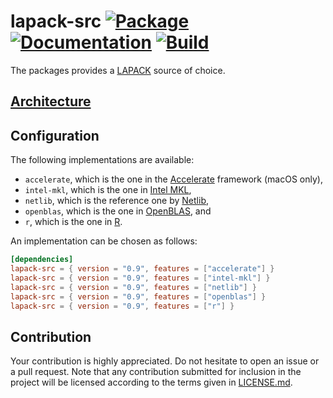 # lapack-src [![Package][package-img]][package-url] [![Documentation][documentation-img]][documentation-url] [![Build][build-img]][build-url]

The packages provides a [LAPACK] source of choice.

## [Architecture]

## Configuration

The following implementations are available:

* `accelerate`, which is the one in the [Accelerate] framework (macOS only),
* `intel-mkl`, which is the one in [Intel MKL],
* `netlib`, which is the reference one by [Netlib],
* `openblas`, which is the one in [OpenBLAS], and
* `r`, which is the one in [R].


An implementation can be chosen as follows:

```toml
[dependencies]
lapack-src = { version = "0.9", features = ["accelerate"] }
lapack-src = { version = "0.9", features = ["intel-mkl"] }
lapack-src = { version = "0.9", features = ["netlib"] }
lapack-src = { version = "0.9", features = ["openblas"] }
lapack-src = { version = "0.9", features = ["r"] }
```

## Contribution

Your contribution is highly appreciated. Do not hesitate to open an issue or a
pull request. Note that any contribution submitted for inclusion in the project
will be licensed according to the terms given in [LICENSE.md](LICENSE.md).

[architecture]: https://blas-lapack-rs.github.io/architecture
[lapack]: https://en.wikipedia.org/wiki/LAPACK

[accelerate]: https://developer.apple.com/reference/accelerate
[intel mkl]: https://software.intel.com/en-us/mkl
[netlib]: http://www.netlib.org/
[openblas]: http://www.openblas.net/
[R]: https://cran.r-project.org

[build-img]: https://github.com/blas-lapack-rs/lapack-src/actions/workflows/build.yml/badge.svg
[build-url]: https://github.com/blas-lapack-rs/lapack-src/actions/workflows/build.yml/
[documentation-img]: https://docs.rs/lapack-src/badge.svg
[documentation-url]: https://docs.rs/lapack-src
[package-img]: https://img.shields.io/crates/v/lapack-src.svg
[package-url]: https://crates.io/crates/lapack-src
